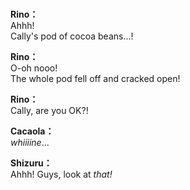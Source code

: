 # 

  
**Rino：**  
Ahhh!  
Cally's pod of cocoa beans...!  
  
**Rino：**  
O-oh nooo!  
The whole pod fell off and cracked open!  
  
**Rino：**  
Cally, are you OK?!  
  
**Cacaola：**  
*whiiiine*...  
  
**Shizuru：**  
Ahhh! Guys, look at *that!*  
